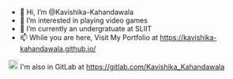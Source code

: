 - 👋 Hi, I’m @Kavishika-Kahandawala
- 👀 I’m interested in playing video games
- 🌱 I’m currently an undergratuate at SLIIT
- 📫 While you are here, Visit My Portfolio at https://kavishika-kahandawala.github.io/
<!--- - 💞️ I’m looking to collaborate on ...  --->

<img src="https://user-images.githubusercontent.com/25774028/209058357-6f5dc293-1fe7-4b46-ba7f-88ab519cf7bf.svg" width="20px"> I'm also in GitLab at https://gitlab.com/Kavishika_Kahandawala
<!---
Kavishika-Kahandawala/Kavishika-Kahandawala is a ✨ special ✨ repository because its `README.md` (this file) appears on your GitHub profile.
You can click the Preview link to take a look at your changes.
--->


